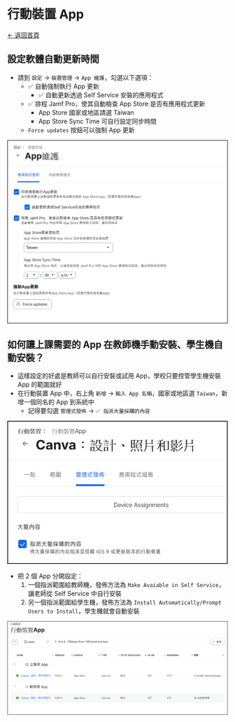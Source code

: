 # 行動裝置 App

[← 返回首頁](./)

## 設定軟體自動更新時間

* 請到 `設定` → `裝置管理` → `App 維護`，勾選以下選項：
  * ✅ 自動強制執行 App 更新
    * ✅ 自動更新透過 Self Service 安裝的應用程式
  * ✅ 排程 Jamf Pro，使其自動檢查 App Store 是否有應用程式更新
    * App Store 國家或地區請選 Taiwan
    * App Store Sync Time 可自行設定同步時間
  * `Force updates` 按鈕可以強制 App 更新

![設定：App 維護](./images/settiings_app_maintenance.png)

## 如何讓上課需要的 App 在教師機手動安裝、學生機自動安裝？

* 這樣設定的好處是教師可以自行安裝或試用 App，學校只要控管學生機安裝 App 的範圍就好
* 在行動裝置 App 中，右上角 `新增` → `輸入 App 名稱`，國家或地區選 `Taiwan`，新增一個同名的 App 到系統中
  * 記得要勾選 `管理式發佈` → `✅ 指派大量採購的內容`

![設定：App 指定大量採購 ](./images/settings_app_volume.png)

* 把 2 個 App 分開設定：
  1. 一個指派範圍給教師機，發佈方法為 `Make Avaiable in Self Service`，讓老師從 Self Service 中自行安裝
  2. 另一個指派範圍給學生機，發佈方法為 `Install Automatically/Prompt Users to Install`，學生機就會自動安裝

![設定：App 分別設定](./images/settings_app.png)
